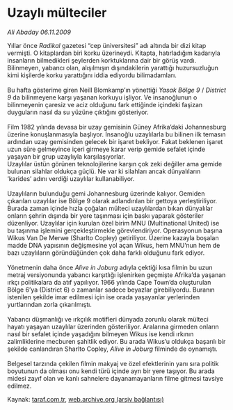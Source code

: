# Uzaylı mülteciler

*Ali Abaday 06.11.2009*

<div class="yazi">Yıllar önce <i>Radikal</i> gazetesi “cep üniversitesi” adı altında bir dizi kitap vermişti. O kitaplardan biri korku üzerineydi. Kitapta, hatırladığım kadarıyla insanların bilmedikleri şeylerden korktuklarına dair bir görüş vardı. Bilinmeyen, yabancı olan, alışılmışın dışındakilerin yarattığı huzursuzluğun kimi kişilerde korku yarattığını iddia ediyordu bilimadamları. <br/><br/>Bu hafta gösterime giren Neill Blomkamp’ın yönettiği <i>Yasak Bölge 9</i> /<i> District 9</i> da bilinmeyene karşı yaşanan korkuyu işliyor. Ve insanoğlunun o bilinmeyenin çaresiz ve aciz olduğunu fark ettiğinde içindeki faşizan duyguların nasıl da su yüzüne çıktığını gösteriyor. <br/><br/>Film 1982 yılında devasa bir uzay gemisinin Güney Afrika’daki Johannesburg üzerine konuşlanmasıyla başlıyor. İnsanoğlu uzaylılarla bu bilinen ilk temasın ardından uzay gemisinden gelecek bir işaret bekliyor. Fakat beklenen işaret uzun süre gelmeyince içeri girmeye karar verip gemide sefalet içinde yaşayan bir grup uzaylıyla karşılaşıyorlar. <br/>Uzaylılar üstün görünen teknolojilerine karşın çok zeki değiller ama gemide bulunan silahlar oldukça güçlü. Ne var ki silahları ancak dünyalıların ‘karides’ adını verdiği uzaylılar kullanabiliyor. <br/><br/>Uzaylıların bulunduğu gemi Johannesburg üzerinde kalıyor. Gemiden çıkarılan uzaylılar ise Bölge 9 olarak adlandırılan bir gettoya yerleştiriliyor. Burada zaman içinde hızla çoğalan mülteci uzaylılardan bıkan dünyalılar onların şehrin dışında bir yere taşınması için baskı yaparak gösteriler düzenliyor. Uzaylılar için kurulan özel birim MNU (Multinational United) ise bu taşınma işlemini gerçekleştirmekle görevlendiriyor. Operasyonun başına Wikus Van De Merwe (Sharlto Copley) getiriliyor. Üzerine kazayla boşalan madde DNA yapısının değişmesine yol açan Wikus, hem MNU’nun hem de bazı uzaylıların göründüğünden çok daha farklı olduğunu fark ediyor. <br/><br/>Yönetmenin daha önce <i>Alive in Joburg</i> adıyla çektiği kısa filmin bu uzun metraj versiyonunda yabancı karşıtlığı işlenirken geçmişte Afrika’da yaşanan ırkçı politikalara da atıf yapılıyor. 1966 yılında Cape Town’da oluşturulan Bölge 6’ya (District 6) o zamanlar sadece beyazlar girebiliyordu. Buranın istenilen şekilde imar edilmesi için ise orada yaşayanlar yerlerinden yurtlarından zorla çıkarılmıştı. <br/><br/>Yabancı düşmanlığı ve ırkçılık motifleri dünyada zorunlu olarak mülteci hayatı yaşayan uzaylılar üzerinden gösteriliyor. Aralarına girmeden onların nasıl bir sefalet içinde yaşadığını bilmeyen Wikus ise kendi ırkının zalimliklerine mecburen şahitlik ediyor. Bu arada Wikus’u oldukça başarılı bir şekilde canlandıran Sharlto Copley, <i>Alive in Joburg</i> filminde de oynamıştı. <br/><br/>Belgesel tarzında çekilen filmin makyaj ve özel efektlerinin yanı sıra politik boyutunun da olması onu kendi türü içinde ayrı bir yere taşıyor. Bu arada midesi zayıf olan ve kanlı sahnelere dayanamayanların filme gitmesi tavsiye edilmez.
              </div>

Kaynak: [taraf.com.tr](http://taraf.com.tr:80/makale/8339.htm), [web.archive.org (arşiv bağlantısı)](http://web.archive.org/web/20100323195352/http://taraf.com.tr:80/makale/8339.htm)
